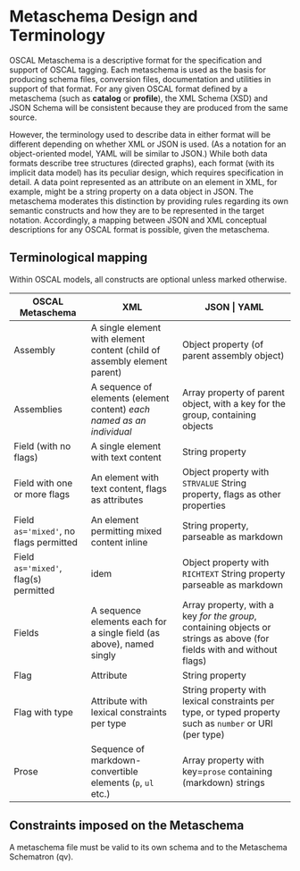 # Metaschema Design and Terminology

OSCAL Metaschema is a descriptive format for the specification and support of OSCAL tagging. Each metaschema is used as the basis for producing schema files, conversion files, documentation and utilities in support of that format. For any given OSCAL format defined by a metaschema (such as **catalog** or **profile**), the XML Schema (XSD) and JSON Schema will be consistent because they are produced from the same source.

However, the terminology used to describe data in either format will be different depending on whether XML or JSON is used. (As a notation for an object-oriented model, YAML will be similar to JSON.) While both data formats describe tree structures (directed graphs), each format (with its implicit data model) has its peculiar design, which requires specification in detail. A data point represented as an attribute on an element in XML, for example, might be a string property on a data object in JSON. The metaschema moderates this distinction by providing rules regarding its own semantic constructs and how they are to be represented in the target notation. Accordingly, a mapping between JSON and XML conceptual descriptions for any OSCAL format is possible, given the metaschema.

## Terminological mapping

Within OSCAL models, all constructs are optional unless marked otherwise.

| OSCAL Metaschema | XML | JSON \| YAML |
|------------------|-----|------|
| Assembly | A single element with element content (child of assembly element parent) |  Object property (of parent assembly object) |
| Assemblies | A sequence of elements (element content) *each named as an individual* | Array property of parent object, with a key for the group, containing objects |
| Field (with no flags) | A single element with text content | String property |
| Field with one or more flags | An element with text content, flags as attributes |   Object property with `STRVALUE` String property, flags as other properties |
| Field `as='mixed'`, no flags permitted | An element permitting mixed content inline | String property, parseable as markdown |
| Field `as='mixed'`, flag(s) permitted | idem | Object property with `RICHTEXT` String property parseable as markdown |
| Fields | A sequence elements each for a single field (as above), named singly | Array property, with a key *for the group*, containing objects or strings as above (for fields with and without flags) |
| Flag | Attribute | String property |
| Flag with type | Attribute with lexical constraints per type | String property with lexical constraints per type, or typed property such as `number` or URI (per type) | 
| Prose | Sequence of markdown-convertible elements (`p`, `ul` etc.) | Array property with key=`prose` containing (markdown) strings |

## Constraints imposed on the Metaschema

A metaschema file must be valid to its own schema and to the Metaschema Schematron (qv).
